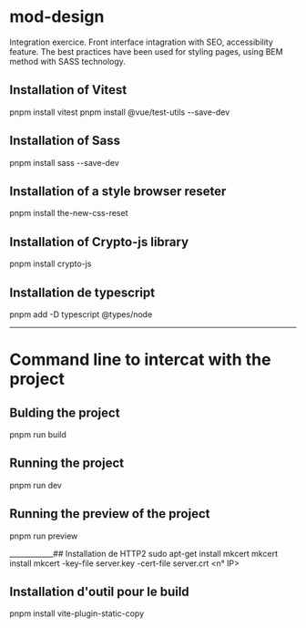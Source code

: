 # mod-design
Integration exercice. Front interface intagration with SEO, accessibility feature. The best practices have been used for styling pages, using BEM method with SASS technology.


## Installation of Vitest
pnpm install vitest
pnpm install @vue/test-utils --save-dev
## Installation of Sass
pnpm install sass --save-dev
## Installation of a style browser reseter
pnpm install the-new-css-reset
## Installation of Crypto-js library
pnpm install crypto-js
## Installation de typescript
pnpm add -D typescript @types/node

___________________
# Command line to intercat with the project
## Bulding the project
pnpm run build
## Running the project
pnpm run dev
## Running the preview of the project
pnpm run preview

____________## Installation de HTTP2
sudo apt-get install mkcert
mkcert install
mkcert -key-file server.key -cert-file server.crt <n° IP>

## Installation d'outil pour le build
pnpm install vite-plugin-static-copy

